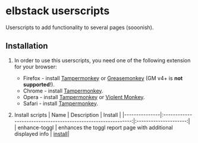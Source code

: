 # elbstack userscripts

Userscripts to add functionality to several pages (sooonish).

## Installation

1. In order to use this userscripts, you need one of the following extension for your browser:

	* Firefox - install [Tampermonkey](https://tampermonkey.net/?ext=dhdg&browser=firefox) or [Greasemonkey](https://addons.mozilla.org/en-US/firefox/addon/greasemonkey/) (GM v4+ is **not supported**!).
	* Chrome - install [Tampermonkey](https://tampermonkey.net/?ext=dhdg&browser=chrome).
	* Opera - install [Tampermonkey](https://tampermonkey.net/?ext=dhdg&browser=opera) or [Violent Monkey](https://addons.opera.com/en/extensions/details/violent-monkey/).
	* Safari - install [Tampermonkey](https://tampermonkey.net/?ext=dhdg&browser=safari).

2. Install scripts
  | Name          |  Description                                                  | Install               |
  |---------------|:-------------------------------------------------------------:|:---------------------:|
  | enhance-toggl | enhances the toggl report page with additional displayed info | [install][enhance-raw]|
  
  [enhance-raw]: https://github.com/elbstack/userscripts/raw/master/enhance_toggl.user.js
